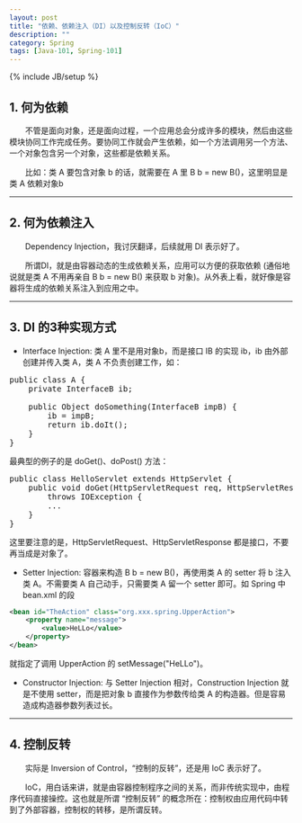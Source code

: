 ```yaml
---
layout: post
title: "依赖、依赖注入（DI）以及控制反转（IoC）"
description: ""
category: Spring
tags: [Java-101, Spring-101]
---
```

{% include JB/setup %}

## 1. 何为依赖

　　不管是面向对象，还是面向过程，一个应用总会分成许多的模块，然后由这些模块协同工作完成任务。要协同工作就会产生依赖，如一个方法调用另一个方法、一个对象包含另一个对象，这些都是依赖关系。  

　　比如：类 A 要包含对象 b 的话，就需要在 A 里 B b =  new B()，这里明显是类 A 依赖对象b

---

## 2. 何为依赖注入

　　Dependency Injection，我讨厌翻译，后续就用 DI 表示好了。  

　　所谓DI，就是由容器动态的生成依赖关系，应用可以方便的获取依赖 (通俗地说就是类 A 不用再亲自 B b = new B() 来获取 b 对象)。从外表上看，就好像是容器将生成的依赖关系注入到应用之中。

---

## 3. DI 的3种实现方式

* Interface Injection: 类 A 里不是用对象b，而是接口 IB 的实现 ib，ib 由外部创建并传入类 A，类 A 不负责创建工作，如：

<pre class="prettyprint linenums">
public class A {  
	private InterfaceB ib;  
	  
	public Object doSomething(InterfaceB impB) {  
		ib = impB;  
		return ib.doIt();  
	}  
}  
</pre>

最典型的例子的是 doGet()、doPost() 方法：

<pre class="prettyprint linenums">
public class HelloServlet extends HttpServlet {  
	public void doGet(HttpServletRequest req, HttpServletResponse resp)   
		throws IOException {
		...
	}  
}  
</pre>

这里要注意的是，HttpServletRequest、HttpServletResponse 都是接口，不要再当成是对象了。  

* Setter Injection: 容器来构造 B b = new B()，再使用类 A 的 setter 将 b 注入类 A。不需要类 A 自己动手，只需要类 A 留一个 setter 即可。如 Spring 中 bean.xml 的段

```xml
<bean id="TheAction" class="org.xxx.spring.UpperAction">  
	<property name="message">  
		<value>HeLLo</value>  
	</property>  
</bean>
```

就指定了调用 UpperAction 的 setMessage("HeLLo")。

* Constructor Injection: 与 Setter Injection 相对，Construction Injection 就是不使用 setter，而是把对象 b 直接作为参数传给类 A 的构造器。但是容易造成构造器参数列表过长。

---

## 4. 控制反转

　　实际是 Inversion of Control，“控制的反转”，还是用 IoC 表示好了。

　　IoC，用白话来讲，就是由容器控制程序之间的关系，而非传统实现中，由程序代码直接操控。这也就是所谓 “控制反转” 的概念所在：控制权由应用代码中转到了外部容器，控制权的转移，是所谓反转。
